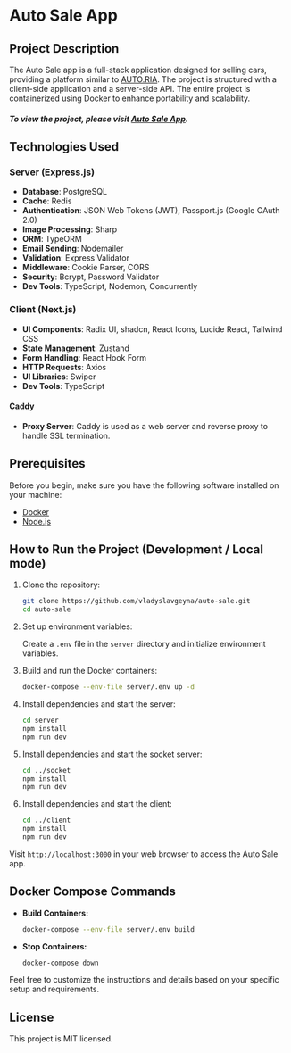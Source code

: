 # Auto Sale App

## Project Description

The Auto Sale app is a full-stack application designed for selling cars, providing a platform similar to [AUTO.RIA](https://auto.ria.com/uk/). The project is structured with a client-side application and a server-side API. The entire project is containerized using Docker to enhance portability and scalability.

##### To view the project, please visit [Auto Sale App](https://auto-sale.anyeg.me).

## Technologies Used

### Server (Express.js)

- **Database**: PostgreSQL
- **Cache**: Redis
- **Authentication**: JSON Web Tokens (JWT), Passport.js (Google OAuth 2.0)
- **Image Processing**: Sharp
- **ORM**: TypeORM
- **Email Sending**: Nodemailer
- **Validation**: Express Validator
- **Middleware**: Cookie Parser, CORS
- **Security**: Bcrypt, Password Validator
- **Dev Tools**: TypeScript, Nodemon, Concurrently

### Client (Next.js)

- **UI Components**: Radix UI, shadcn, React Icons, Lucide React, Tailwind CSS
- **State Management**: Zustand
- **Form Handling**: React Hook Form
- **HTTP Requests**: Axios
- **UI Libraries**: Swiper
- **Dev Tools**: TypeScript

#### Caddy

- **Proxy Server**: Caddy is used as a web server and reverse proxy to handle SSL termination.

## Prerequisites

Before you begin, make sure you have the following software installed on your machine:

- [Docker](https://www.docker.com/get-started)
- [Node.js](https://nodejs.org/)

## How to Run the Project (Development / Local mode)

1. Clone the repository:

   ```bash
   git clone https://github.com/vladyslavgeyna/auto-sale.git
   cd auto-sale
   ```

2. Set up environment variables:

   Create a `.env` file in the `server` directory and initialize environment variables.

3. Build and run the Docker containers:

   ```bash
   docker-compose --env-file server/.env up -d
   ```

4. Install dependencies and start the server:

   ```bash
   cd server
   npm install
   npm run dev
   ```

5. Install dependencies and start the socket server:

   ```bash
   cd ../socket
   npm install
   npm run dev
   ```

6. Install dependencies and start the client:

   ```bash
   cd ../client
   npm install
   npm run dev
   ```

Visit `http://localhost:3000` in your web browser to access the Auto Sale app.

## Docker Compose Commands

- **Build Containers:**

  ```bash
  docker-compose --env-file server/.env build
  ```

- **Stop Containers:**
  ```bash
  docker-compose down
  ```

Feel free to customize the instructions and details based on your specific setup and requirements.

## License

This project is MIT licensed.
